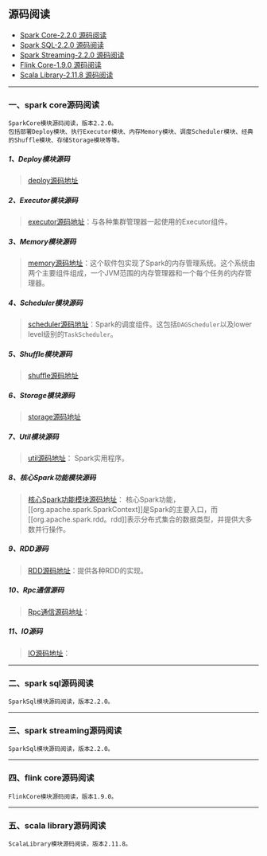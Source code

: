 ## **源码阅读**
* [Spark Core-2.2.0 源码阅读](SparkCore)
* [Spark SQL-2.2.0 源码阅读](SparkSqlCore)
* [Spark Streaming-2.2.0 源码阅读](SparkStreaming)
* [Flink Core-1.9.0 源码阅读](FlinkCore)
* [Scala Library-2.11.8 源码阅读](ScalaLibrary)

---
### 一、spark core源码阅读
    SparkCore模块源码阅读，版本2.2.0。
    包括部署Deploy模块、执行Executor模块、内存Memory模块、调度Scheduler模块、经典的Shuffle模块、存储Storage模块等等。
##### 1、Deploy模块源码
> [deploy源码地址](SparkCore/src/main/scala/org/apache/spark/deploy)
##### 2、Executor模块源码
> [executor源码地址](SparkCore/src/main/scala/org/apache/spark/executor)：与各种集群管理器一起使用的Executor组件。
##### 3、Memory模块源码
> [memory源码地址](SparkCore/src/main/scala/org/apache/spark/memory)：这个软件包实现了Spark的内存管理系统。这个系统由两个主要组件组成，一个JVM范围的内存管理器和一个每个任务的内存管理器。
##### 4、Scheduler模块源码
> [scheduler源码地址](SparkCore/src/main/scala/org/apache/spark/scheduler)：Spark的调度组件。这包括`DAGScheduler`以及lower level级别的`TaskScheduler`。
##### 5、Shuffle模块源码
> [shuffle源码地址](SparkCore/src/main/scala/org/apache/spark/shuffle)
##### 6、Storage模块源码
> [storage源码地址](SparkCore/src/main/scala/org/apache/spark/storage)
##### 7、Util模块源码
> [util源码地址](SparkCore/src/main/scala/org/apache/spark/util)： Spark实用程序。
##### 8、核心Spark功能模块源码
> [核心Spark功能模块源码地址](SparkCore/src/main/scala/org/apache/spark)： 核心Spark功能，[[org.apache.spark.SparkContext]]是Spark的主要入口，而[[org.apache.spark.rdd。rdd]]表示分布式集合的数据类型，并提供大多数并行操作。
##### 9、RDD源码
> [RDD源码地址](SparkCore/src/main/scala/org/apache/spark/rdd)：提供各种RDD的实现。
##### 10、Rpc通信源码
> [Rpc通信源码地址](SparkCore/src/main/scala/org/apache/spark/rpc)：
##### 11、IO源码
> [IO源码地址](SparkCore/src/main/scala/org/apache/spark/io)：

---
### 二、spark sql源码阅读
    SparkSql模块源码阅读，版本2.2.0。

---
### 三、spark streaming源码阅读
    SparkSql模块源码阅读，版本2.2.0。

---
### 四、flink core源码阅读
    FlinkCore模块源码阅读，版本1.9.0。

---
### 五、scala library源码阅读
    ScalaLibrary模块源码阅读，版本2.11.8。
